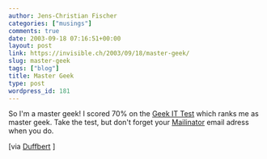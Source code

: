```yaml
---
author: Jens-Christian Fischer
categories: ["musings"]
comments: true
date: 2003-09-18 07:16:51+00:00
layout: post
link: https://invisible.ch/2003/09/18/master-geek/
slug: master-geek
tags: ["blog"]
title: Master Geek
type: post
wordpress_id: 181
---
```


So I'm a master geek! I scored 70% on the [Geek IT Test](https://selftest.kaplanit.com/geekiq1.asp) which ranks me as master geek. Take the test, but don't forget your [Mailinator](https://www.invisible.ch/archives/000148.html) email adress when you do.

[via [Duffbert](https://hostit1.connectria.com/twduff/home.nsf) ]
